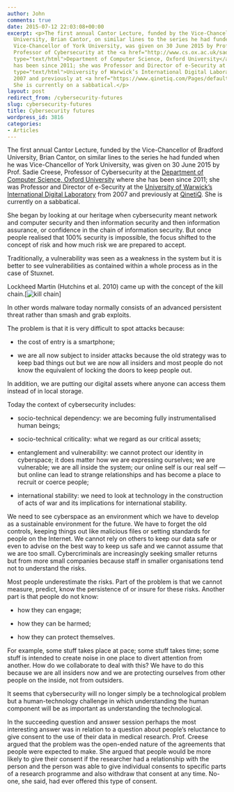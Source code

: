 ```yaml
---
author: John
comments: true
date: 2015-07-12 22:03:08+00:00
excerpt: <p>The first annual Cantor Lecture, funded by the Vice-Chancellor of Bradford
  University, Brian Cantor, on similar lines to the series he had funded when he was
  Vice-Chancellor of York University, was given on 30 June 2015 by Prof. Sadie Creese,
  Professor of Cybersecurity at the <a href="http://www.cs.ox.ac.uk/sadie.creese/"
  type="text/html">Department of Computer Science, Oxford University</a> where she
  has been since 2011; she was Professor and Director of e-Security at the <a href="http://www2.warwick.ac.uk/fac/sci/wmg/about/facilities/idl/"
  type="text/html">University of Warwick’s International Digital Laboratory</a> from
  2007 and previously at <a href="https://www.qinetiq.com/Pages/default.aspx" type="text/html">QinetiQ</a>.
  She is currently on a sabbatical.</p>
layout: post
redirect_from: /cybersecurity-futures
slug: cybersecurity-futures
title: Cybersecurity futures
wordpress_id: 3816
categories:
- Articles
---
```


The first annual Cantor Lecture, funded by the Vice-Chancellor of Bradford University, Brian Cantor, on similar lines to the series he had funded when he was Vice-Chancellor of York University, was given on 30 June 2015 by Prof. Sadie Creese, Professor of Cybersecurity at the [Department of Computer Science, Oxford University](http://www.cs.ox.ac.uk/sadie.creese/) where she has been since 2011; she was Professor and Director of e-Security at the [University of Warwick’s International Digital Laboratory](http://www2.warwick.ac.uk/fac/sci/wmg/about/facilities/idl/) from 2007 and previously at [QinetiQ](https://www.qinetiq.com/Pages/default.aspx). She is currently on a sabbatical.




She began by looking at our heritage when cybersecurity meant network and computer security and then information security and then information assurance, or confidence in the chain of information security. But once people realised that 100% security is impossible, the focus shifted to the concept of risk and how much risk we are prepared to accept.




Traditionally, a vulnerability was seen as a weakness in the system but it is better to see vulnerabilities as contained within a whole process as in the case of Stuxnet.




Lockheed Martin (Hutchins et al. 2010) came up with the concept of the kill chain.[![kill chain](http://www.bradlug.co.uk/blog/2015/07/12/images/LM_kill_chain.jpg)]




In other words malware today normally consists of an advanced persistent threat rather than smash and grab exploits.




The problem is that it is very difficult to spot attacks because:






  * the cost of entry is a smartphone;


  * we are all now subject to insider attacks because the old strategy was to keep bad things out but we are now all insiders and most people do not know the equivalent of locking the doors to keep people out.




In addition, we are putting our digital assets where anyone can access them instead of in local storage.




Today the context of cybersecurity includes:






  * socio-technical dependency: we are becoming fully instrumentalised human beings;


  * socio-technical criticality: what we regard as our critical assets;


  * entanglement and vulnerability: we cannot protect our identity in cyberspace; it does matter how we are expressing ourselves; we are vulnerable; we are all inside the system; our online self is our real self — but online can lead to strange relationships and has become a place to recruit or coerce people;


  * international stability: we need to look at technology in the construction of acts of war and its implications for international stability.




We need to see cyberspace as an environment which we have to develop as a sustainable environment for the future. We have to forget the old controls, keeping things out like malicious files or setting standards for people on the Internet. We cannot rely on others to keep our data safe or even to advise on the best way to keep us safe and we cannot assume that we are too small. Cybercriminals are increasingly seeking smaller returns but from more small companies because staff in smaller organisations tend not to understand the risks.




Most people underestimate the risks. Part of the problem is that we cannot measure, predict, know the persistence of or insure for these risks. Another part is that people do not know:






  * how they can engage;


  * how they can be harmed;


  * how they can protect themselves.




For example, some stuff takes place at pace; some stuff takes time; some stuff is intended to create noise in one place to divert attention from another. How do we collaborate to deal with this? We have to do this because we are all insiders now and we are protecting ourselves from other people on the inside, not from outsiders.




It seems that cybersecurity will no longer simply be a technological problem but a human-technology challenge in which understanding the human component will be as important as understanding the technological.




In the succeeding question and answer session perhaps the most interesting answer was in relation to a question about people’s reluctance to give consent to the use of their data in medical research. Prof. Creese argued that the problem was the open-ended nature of the agreements that people were expected to make. She argued that people would be more likely to give their consent if the researcher had a relationship with the person and the person was able to give individual consents to specific parts of a research programme and also withdraw that consent at any time. No-one, she said, had ever offered this type of consent.
